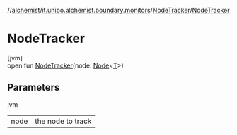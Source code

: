 //[alchemist](../../../index.md)/[it.unibo.alchemist.boundary.monitors](../index.md)/[NodeTracker](index.md)/[NodeTracker](-node-tracker.md)

# NodeTracker

[jvm]\
open fun [NodeTracker](-node-tracker.md)(node: [Node](../../it.unibo.alchemist.model.interfaces/-node/index.md)<[T](../-molecule-injector-g-u-i/index.md)>)

## Parameters

jvm

| | |
|---|---|
| node | the node to track |
